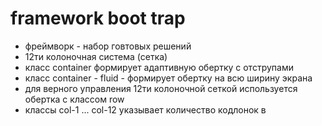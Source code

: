  # framework  boot trap
  - фреймворк - набор говтовых решений
  - 12ти колоночная система (сетка)
  - класс container формирует адаптивную обертку с отструпами
  - класс container - fluid - формирует обертку на всю ширину экрана
  - для верного управления 12ти колоночной сеткой используется обертка с классом row
  - классы сol-1 ... col-12 указывает количество кодлонок в
